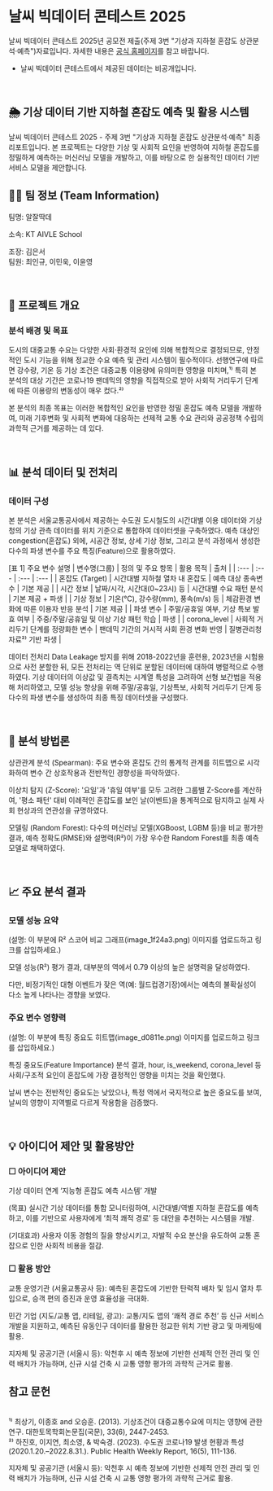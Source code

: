 # 날씨 빅데이터 콘테스트 2025
날씨 빅데이터 콘테스트 2025년 공모전 제출(주제 3번 "기상과 지하철 혼잡도 상관분석·예측")자료입니다.
자세한 내용은 [공식 홈페이지](https://bd.kma.go.kr/contest/main.do)를 참고 바랍니다.

- 날씨 빅데이터 콘테스트에서 제공된 데이터는 비공개입니다.
<br>

## 🌦️ 기상 데이터 기반 지하철 혼잡도 예측 및 활용 시스템
날씨 빅데이터 콘테스트 2025 - 주제 3번 "기상과 지하철 혼잡도 상관분석·예측" 최종 리포트입니다. 본 프로젝트는 다양한 기상 및 사회적 요인을 반영하여 지하철 혼잡도를 정밀하게 예측하는 머신러닝 모델을 개발하고, 이를 바탕으로 한 실용적인 데이터 기반 서비스 모델을 제안합니다.

## 👨‍💻 팀 정보 (Team Information)
팀명: 알잘딱데

소속: KT AIVLE School

조장: 김은서
<br>
팀원: 최인규, 이민욱, 이윤영

<br>

## 🚀 프로젝트 개요
### 분석 배경 및 목표
도시의 대중교통 수요는 다양한 사회·환경적 요인에 의해 복합적으로 결정되므로, 안정적인 도시 기능을 위해 정교한 수요 예측 및 관리 시스템이 필수적이다. 선행연구에 따르면 강수량, 기온 등 기상 조건은 대중교통 이용량에 유의미한 영향을 미치며,¹⁾ 특히 본 분석의 대상 기간은 코로나19 팬데믹의 영향을 직접적으로 받아 사회적 거리두기 단계에 따른 이용량의 변동성이 매우 컸다.²⁾

본 분석의 최종 목표는 이러한 복합적인 요인을 반영한 정밀 혼잡도 예측 모델을 개발하여, 미래 기후변화 및 사회적 변화에 대응하는 선제적 교통 수요 관리와 공공정책 수립의 과학적 근거를 제공하는 데 있다.

<br>

## 📊 분석 데이터 및 전처리
### 데이터 구성
본 분석은 서울교통공사에서 제공하는 수도권 도시철도의 시간대별 이용 데이터와 기상청의 기상 관측 데이터를 위치 기준으로 통합하여 데이터셋을 구축하였다. 예측 대상인 congestion(혼잡도) 외에, 시공간 정보, 상세 기상 정보, 그리고 분석 과정에서 생성한 다수의 파생 변수를 주요 특징(Feature)으로 활용하였다.

[표 1] 주요 변수 설명
| 변수명(그룹) | 정의 및 주요 항목 | 활용 목적 | 출처 |
| :--- | :--- | :--- | :--- |
| 혼잡도 (Target) | 시간대별 지하철 열차 내 혼잡도 | 예측 대상 종속변수 | 기본 제공 |
| 시간 정보 | 날짜/시각, 시간대(0~23시) 등 | 시간대별 수요 패턴 분석 | 기본 제공 + 파생 |
| 기상 정보 | 기온(°C), 강수량(mm), 풍속(m/s) 등 | 체감환경 변화에 따른 이용자 반응 분석 | 기본 제공 |
| 파생 변수 | 주말/공휴일 여부, 기상 특보 발효 여부 | 주중/주말/공휴일 및 이상 기상 패턴 학습 | 파생 |
| corona_level | 사회적 거리두기 단계를 정량화한 변수 | 팬데믹 기간의 거시적 사회 환경 변화 반영 | 질병관리청 자료²⁾ 기반 파생 |

데이터 전처리
Data Leakage 방지를 위해 2018-2022년을 훈련용, 2023년을 시험용으로 사전 분할한 뒤, 모든 전처리는 역 단위로 분할된 데이터에 대하여 병렬적으로 수행하였다. 기상 데이터의 이상값 및 결측치는 시계열 특성을 고려하여 선형 보간법을 적용해 처리하였고, 모델 성능 향상을 위해 주말/공휴일, 기상특보, 사회적 거리두기 단계 등 다수의 파생 변수를 생성하여 최종 특징 데이터셋을 구성했다.

<br>

## 🔬 분석 방법론
상관관계 분석 (Spearman): 주요 변수와 혼잡도 간의 통계적 관계를 히트맵으로 시각화하여 변수 간 상호작용과 전반적인 경향성을 파악하였다.

이상치 탐지 (Z-Score): '요일'과 '휴일 여부'를 모두 고려한 그룹별 Z-Score를 계산하여, '평소 패턴' 대비 이례적인 혼잡도를 보인 날(이벤트)을 통계적으로 탐지하고 실제 사회 현상과의 연관성을 규명하였다.

모델링 (Random Forest): 다수의 머신러닝 모델(XGBoost, LGBM 등)을 비교 평가한 결과, 예측 정확도(RMSE)와 설명력(R²)이 가장 우수한 Random Forest를 최종 예측 모델로 채택하였다.

<br>

## 📈 주요 분석 결과
### 모델 성능 요약
(설명: 이 부분에 R² 스코어 비교 그래프(image_1f24a3.png) 이미지를 업로드하고 링크를 삽입하세요.)

모델 성능(R²) 평가 결과, 대부분의 역에서 0.79 이상의 높은 설명력을 달성하였다.

다만, 비정기적인 대형 이벤트가 잦은 역(예: 월드컵경기장)에서는 예측의 불확실성이 다소 높게 나타나는 경향을 보였다.

### 주요 변수 영향력
(설명: 이 부분에 특징 중요도 히트맵(image_d0811e.png) 이미지를 업로드하고 링크를 삽입하세요.)

특징 중요도(Feature Importance) 분석 결과, hour, is_weekend, corona_level 등 사회/구조적 요인이 혼잡도에 가장 결정적인 영향을 미치는 것을 확인했다.

날씨 변수는 전반적인 중요도는 낮았으나, 특정 역에서 국지적으로 높은 중요도를 보여, 날씨의 영향이 지역별로 다르게 작용함을 검증했다.

<br>

## 💡 아이디어 제안 및 활용방안

### ☐ 아이디어 제안
기상 데이터 연계 ‘지능형 혼잡도 예측 시스템’ 개발

(목표) 실시간 기상 데이터를 통합 모니터링하여, 시간대별/역별 지하철 혼잡도를 예측하고, 이를 기반으로 사용자에게 ‘최적 쾌적 경로’ 등 대안을 추천하는 시스템을 개발.

(기대효과) 사용자 이동 경험의 질을 향상시키고, 자발적 수요 분산을 유도하여 교통 혼잡으로 인한 사회적 비용을 절감.

### ☐ 활용 방안
교통 운영기관 (서울교통공사 등): 예측된 혼잡도에 기반한 탄력적 배차 및 임시 열차 투입으로, 승객 편의 증진과 운영 효율성을 극대화.

민간 기업 (지도/교통 앱, 리테일, 광고): 교통/지도 앱의 ‘쾌적 경로 추천’ 등 신규 서비스 개발을 지원하고, 예측된 유동인구 데이터를 활용한 정교한 위치 기반 광고 및 마케팅에 활용.

지자체 및 공공기관 (서울시 등): 악천후 시 예측 정보에 기반한 선제적 안전 관리 및 인력 배치가 가능하며, 신규 시설 건축 시 교통 영향 평가의 과학적 근거로 활용.

## 참고 문헌
<br>
¹⁾ 최상기, 이종호 and 오승훈. (2013). 기상조건이 대중교통수요에 미치는 영향에 관한 연구. 대한토목학회논문집(국문), 33(6), 2447-2453.
<br>
²⁾ 하진호, 이지연, 최소영, & 박숙경. (2023). 수도권 코로나19 발생 현황과 특성(2020.1.20.–2022.8.31.). Public Health Weekly Report, 16(5), 111-136.

지자체 및 공공기관 (서울시 등): 악천후 시 예측 정보에 기반한 선제적 안전 관리 및 인력 배치가 가능하며, 신규 시설 건축 시 교통 영향 평가의 과학적 근거로 활용.
